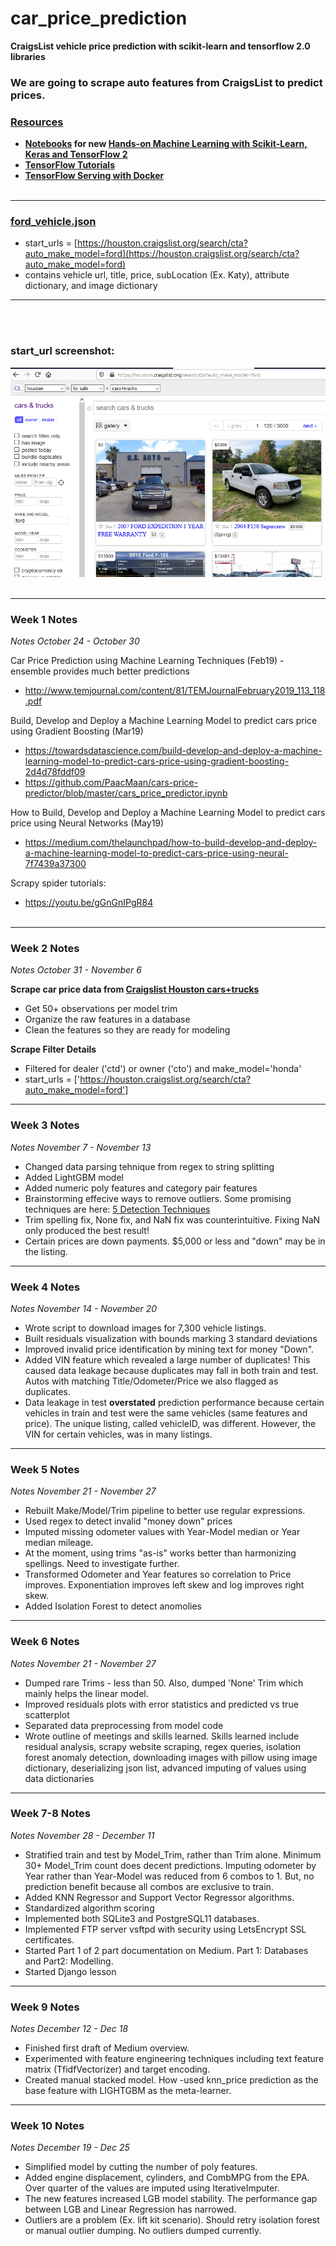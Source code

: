 # car_price_prediction
**CraigsList vehicle price prediction with scikit-learn and tensorflow 2.0 libraries**



### We are going to scrape auto features from CraigsList to predict prices.

### <ins>Resources</ins>
* **[Notebooks](https://github.com/ageron/handson-ml2) for new <ins>[Hands-on Machine Learning with Scikit-Learn, Keras and TensorFlow 2](https://www.amazon.com/dp/1492032646/ref=cm_sw_r_tw_dp_U_x_HWDQDb0DEX69X)</ins>**
* **[TensorFlow Tutorials](https://www.tensorflow.org/tutorials/)**
* **[TensorFlow Serving with Docker](https://www.tensorflow.org/tfx/serving/docker)**
<br><br/>


---
### <ins>ford_vehicle.json</ins>
* start_urls = [https://houston.craigslist.org/search/cta?auto_make_model=ford](https://houston.craigslist.org/search/cta?auto_make_model=ford)
* contains vehicle url, title, price, subLocation (Ex. Katy), attribute dictionary, and image dictionary
***
<br><br/>
### start_url screenshot:
![ford_screenshot](cl_ford_query.PNG)
<br><br/>

---
### Week 1 Notes
*Notes October 24 - October 30*

Car Price Prediction using Machine  Learning Techniques (Feb19) - ensemble provides much better predictions
* http://www.temjournal.com/content/81/TEMJournalFebruary2019_113_118.pdf

Build, Develop and Deploy a Machine Learning Model to predict cars price using Gradient Boosting (Mar19)
* https://towardsdatascience.com/build-develop-and-deploy-a-machine-learning-model-to-predict-cars-price-using-gradient-boosting-2d4d78fddf09
* https://github.com/PaacMaan/cars-price-predictor/blob/master/cars_price_predictor.ipynb

How to Build, Develop and Deploy a Machine Learning Model to predict cars price using Neural Networks (May19)
* https://medium.com/thelaunchpad/how-to-build-develop-and-deploy-a-machine-learning-model-to-predict-cars-price-using-neural-7f7439a37300

Scrapy spider tutorials:
* https://youtu.be/gGnGnIPgR84
<br><br/>

---
### Week 2 Notes
*Notes October 31 - November 6*

**Scrape car price data from [Craigslist Houston cars+trucks](https://houston.craigslist.org/d/cars-trucks/search/cta)**
* Get 50+ observations per model trim
* Organize the raw features in a database
* Clean the features so they are ready for modeling

**Scrape Filter Details**
* Filtered for dealer ('ctd') or owner ('cto') and make_model='honda'
* start_urls = ['https://houston.craigslist.org/search/cta?auto_make_model=ford']

---
### Week 3 Notes
*Notes November 7 - November 13*

* Changed data parsing tehnique from regex to string splitting
* Added LightGBM model
* Added numeric poly features and category pair features
* Brainstorming effecive ways to remove outliers.  Some promising techniques are here:  [5 Detection Techniques](https://towardsdatascience.com/5-ways-to-detect-outliers-that-every-data-scientist-should-know-python-code-70a54335a623)
* Trim spelling fix, None fix, and NaN fix was counterintuitive.  Fixing NaN only produced the best result!
* Certain prices are down payments.  $5,000 or less and "down" may be in the listing.

---
### Week 4 Notes
*Notes November 14 - November 20*
* Wrote script to download images for 7,300 vehicle listings.
* Built residuals visualization with bounds marking 3 standard deviations
* Improved invalid price identification by mining text for money "Down".
* Added VIN feature which revealed a large number of duplicates!  This caused data leakage because duplicates may fall in both train and test. Autos with matching Title/Odometer/Price we also flagged as duplicates.
* Data leakage in test **overstated** prediction performance because certain vehicles in train and test were the same vehicles (same features and price).  The unique listing, called vehicleID, was different.  However, the VIN for certain vehicles, was in many listings.

---
### Week 5 Notes
*Notes November 21 - November 27*
* Rebuilt Make/Model/Trim pipeline to better use regular expressions.
* Used regex to detect invalid "money down" prices
* Imputed missing odometer values with Year-Model median or Year median mileage.
* At the moment, using trims "as-is" works better than harmonizing spellings.  Need to investigate further.
* Transformed Odometer and Year features so correlation to Price improves.  Exponentiation improves left skew and log improves right skew.
* Added Isolation Forest to detect anomolies

---
### Week 6 Notes
*Notes November 21 - November 27*
* Dumped rare Trims - less than 50.  Also, dumped 'None' Trim which mainly helps the linear model.
* Improved residuals plots with error statistics and predicted vs true scatterplot
* Separated data preprocessing from model code
* Wrote outline of meetings and skills learned. Skills learned include residual analysis, scrapy website scraping, regex queries, isolation forest anomaly detection, downloading images with pillow using image dictionary, deserializing json list, advanced imputing of values using data dictionaries

---
### Week 7-8 Notes
*Notes November 28 - December 11*
* Stratified train and test by Model_Trim, rather than Trim alone.  Minimum 30+ Model_Trim count does decent predictions.
Imputing odometer by Year rather than Year-Model was reduced from 6 combos to 1.  But, no prediction benefit because all
combos are exclusive to train.
* Added KNN Regressor and Support Vector Regressor algorithms.
* Standardized algorithm scoring
* Implemented both SQLite3 and PostgreSQL11 databases.
* Implemented FTP server vsftpd with security using LetsEncrypt SSL certificates.
* Started Part 1 of 2 part documentation on Medium.  Part 1: Databases and Part2: Modelling.
* Started Django lesson

---
### Week 9 Notes
*Notes December 12 - Dec 18*
* Finished first draft of Medium overview.
* Experimented with feature engineering techniques including text feature matrix (TfidfVectorizer) and target encoding.
* Created manual stacked model.  How -used knn_price prediction as the base feature with LIGHTGBM as the meta-learner.

---
### Week 10 Notes
*Notes December 19 - Dec 25*
* Simplified model by cutting the number of poly features.
* Added engine displacement, cylinders, and CombMPG from the EPA.  Over quarter of the values are imputed using IterativeImputer.
* The new features increased LGB model stability.  The performance gap between LGB and Linear Regression has narrowed.
* Outliers are a problem (Ex. lift kit scenario).  Should retry isolation forest or manual outlier dumping.  No outliers dumped currently.
